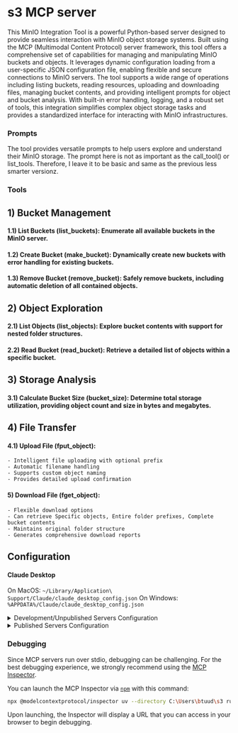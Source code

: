 # s3 MCP server
This MinIO Integration Tool is a powerful Python-based server designed to provide seamless interaction with MinIO object storage systems. Built using the MCP (Multimodal Content Protocol) server framework, this tool offers a comprehensive set of capabilities for managing and manipulating MinIO buckets and objects. It leverages dynamic configuration loading from a user-specific JSON configuration file, enabling flexible and secure connections to MinIO servers. The tool supports a wide range of operations including listing buckets, reading resources, uploading and downloading files, managing bucket contents, and providing intelligent prompts for object and bucket analysis. With built-in error handling, logging, and a robust set of tools, this integration simplifies complex object storage tasks and provides a standardized interface for interacting with MinIO infrastructures.

### Prompts

The tool provides versatile prompts to help users explore and understand their MinIO storage. The prompt here is not as important as the call_tool() or list_tools. Therefore, I leave it to be basic and same as the previous less smarter versionz.

### Tools

## 1) Bucket Management

#### 1.1) List Buckets (list_buckets): Enumerate all available buckets in the MinIO server.
#### 1.2) Create Bucket (make_bucket): Dynamically create new buckets with error handling for existing buckets.
#### 1.3) Remove Bucket (remove_bucket): Safely remove buckets, including automatic deletion of all contained objects.

## 2) Object Exploration

#### 2.1) List Objects (list_objects): Explore bucket contents with support for nested folder structures.
#### 2.2) Read Bucket (read_bucket): Retrieve a detailed list of objects within a specific bucket.

## 3) Storage Analysis

#### 3.1) Calculate Bucket Size (bucket_size): Determine total storage utilization, providing object count and size in bytes and megabytes.

## 4) File Transfer

#### 4.1) Upload File (fput_object):

    - Intelligent file uploading with optional prefix
    - Automatic filename handling
    - Supports custom object naming
    - Provides detailed upload confirmation


#### 5) Download File (fget_object):

    - Flexible download options
    - Can retrieve Specific objects, Entire folder prefixes, Complete bucket contents
    - Maintains original folder structure
    - Generates comprehensive download reports

## Configuration



#### Claude Desktop

On MacOS: `~/Library/Application\ Support/Claude/claude_desktop_config.json`
On Windows: `%APPDATA%/Claude/claude_desktop_config.json`

<details>
  <summary>Development/Unpublished Servers Configuration</summary>
  ```
  "mcpServers": {
    "s3": {
      "command": "uv",
      "args": [
        "--directory",
        "C:\Users\btuud\s3",
        "run",
        "s3"
      ]
    }
  }
  ```
</details>

<details>
  <summary>Published Servers Configuration</summary>
  ```
  "mcpServers": {
    "s3": {
      "command": "uvx",
      "args": [
        "s3"
      ]
    }
  }
  ```
</details>


### Debugging

Since MCP servers run over stdio, debugging can be challenging. For the best debugging
experience, we strongly recommend using the [MCP Inspector](https://github.com/modelcontextprotocol/inspector).


You can launch the MCP Inspector via [`npm`](https://docs.npmjs.com/downloading-and-installing-node-js-and-npm) with this command:

```bash
npx @modelcontextprotocol/inspector uv --directory C:\Users\btuud\s3 run s3
```


Upon launching, the Inspector will display a URL that you can access in your browser to begin debugging.
